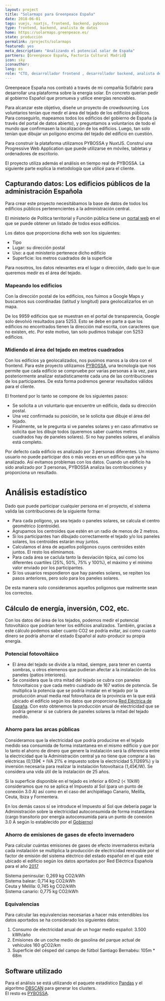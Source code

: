 ```yaml
---
layout: project
title: "Solarmaps para Greenpeace España"
date: 2018-06-01
tags: vuejs, nuxtjs, frontend, backend, pybossa
type: frontend, backend, analista de datos
home: https://solarmaps.greenpeace.es/
state: producción
permalink: /projects/solarmaps
featured: yes
meta_description: "Analizando el potencial solar de España"
partners: [Greenpeace España, Factoría Cultural Madrid]
icon: sky
iconauthor: 
lang: es
role: "CTO, desarrollador frontend , desarrollador backend, analista de datos"
---
```


Greenpeace España nos contrató a través de mi compañía Scifabric para
desarrollar una plataforma sobre la energía solar. En concreto querían pedir al
gobierno Español que promueva y utilice energías renovables.

Para alcanzar este objetivo, diseñe un proyecto de crowdsourcing. Los
voluntarios tenían que medir el área del tejado de los edificios públicos. Para
conseguirlo, mapeamos todos los edificios del gobierno de España (a través del portal de
datos abierto), y preguntamos a voluntarios de todo el mundo que confirmasen la
localización de los edificios. Luego, tan solo tenían que dibujar un polígono
encima del tejado del edificio en cuestión.

Para construir la plataforma utilizamos PYBOSSA y NuxtJS. Construí una Progressive Web
Application que puede utilizarse en móviles, tabletas y ordenadores de
escritorio.

El proyecto utiliza además el análisis en tiempo real de PYBOSSA. La siguiente
parte explica la metodología que utilicé para el cliente.

## Capturando datos: Los edificios públicos de la administración Española

Para crear este proyecto necesitábamos la base de datos de todos los edificios
públicos pertenencientes a la administración central.

El ministerio de Política territorial y Función pública tiene un [portal web](http://transparencia.gob.es/servicios-buscador/buscar.htm?categoria=bienesinmuebles_ind&categoriasPadre=conconvsub&ente=I00000179,EA0008567,E04585801,E00003901,E00003301,E04921301,E04990101,E00003801,E00003601,E04921401,E04921501,E04921601,E04990201,E04921701,E04990301,E00004101,E04990401,E04921801,E04990501,E04921901&lang=es&tipocibi=edificio)
en el que se puede obtener un listado de todos esos edificios.

Los datos que proporciona dicha web son los siguientes:

* Tipo
* Lugar: su dirección postal
* Uso: a qué ministerio pertenece dicho edificio
* Superficie: los metros cuadrados de la superficie

Para nosotros, los datos relevantes era el lugar o dirección, dado que lo que
queremos medir es el área del tejado.

### Mapeando los edificios

Con la dirección postal de los edificios, nos fuimos a Google Maps y buscamos
sus coordinadas (latitud y longitud) para geolocalizarlos en un mapa.

De los 9959 edificios que se muestran en el portal de transparencia, Google solo
devolvió resultados para 5253. Esto se debe en parte a que los edificios no
encontrados tienen la dirección mal escrita, con caracteres que no existen, etc.
Por este motivo, tan solo pudimos trabajar con 5253 edificios.

### Midiendo el área del tejado en metros cuadrados

Con los edificios ya geolocalizados, nos pusimos manos a la obra con el
frontend. Para este proyecto utilizamos [PYBOSSA](https://scifabric.com/howitworks/), una tecnología
que nos permite que cada edificio se compruebe por varias personas a la vez, para
posteriormente analizar estadísticamente cada una de las contribuciones de los
participantes. De esta forma podremos generar resultados válidos para el
cliente.

El frontend por lo tanto se compone de los siguientes pasos:

* Se solicita a un voluntario que encuentre un edificio, dada su dirección
  postal.
* Una vez confirmada su posición, se le solicita que dibuje el área del tejado.
* Finalmente, se le pregunta si ve paneles solares y en caso afirmativo se
  solicita que los dibuje todos (queremos saber cuantos metros cuadrados hay de
  paneles solares). Si no hay paneles solares, el análisis está completo.

Por defecto cada edificio es analizado por 3 personas diferentes. Un mismo
usuario no puede participar dos o más veces en un edificio que ya ha analizado.
Así evitamos problemas con los datos. Cuando un edificio ha sido analizado por 3
personas, PYBOSSA analiza las contribuciones y proporciona un resultado.


# Análisis estadístico

Dado que puede participar cualquier persona en el proyecto, el sistema valida
las contribuciones de la siguiente forma:

* Para cada polígono, ya sea tejado o paneles solares, se calcula el centro geométrico (centroide).
* Agrupamos los centroides que estén en un radio de menos de 2 metros.
* Si los participantes han dibujado correctamente el tejado y/o los paneles
  solares, los centroides estarán muy juntos.
* Calculamos el área de aquellos polígonos cuyos centroides estén juntos. El
  resto los eliminamos.
* Para cada área se caclula tanto la desviación típica, así como los diferentes cuartiles (25%,
  50%, 75% y 100%), el máximo y el mínimo valor enviado por los participantes.
* Si los usuarios respondieron que hay paneles solares, se repiten los pasos
  anteriores, pero solo para los paneles solares.

De esta manera solo consideramos aquellos polígonos que realmente sean los
correctos.

## Cálculo de energía, inversión, CO2, etc.

Con los datos del área de los tejados, podemos medir el potencial fotovoltáico
que podrían tener los edificios analizados. También, gracias a este cálculo
podemos saber cuanto CO2 se podría evitar, así como cuanto dinero se podría
ahorrar el estado Español al auto-producir su propia energía.

### Potencial fotovoltáico

* El área del tejado se divide a la mitad, siempre, para tener en cuenta
  sombras, u otros elemenos que pudieran afectar a la instalación de los paneles
  (patios interiores).
* Se considera que la otra mitad del tejado se cubra con paneles fotovoltaicos y que 
  cada metro cuadrado de 167 watios de potencia. Se multiplica la potencia que se podría 
  instalar en el tejado por la producción anual media real fotovoltaica de la provincia 
  en la que está ubicado el edificio según los datos que proporciona [Red Eléctrica de
  España](https://www.esios.ree.is/is/maps-of-interest/map-of-production-annual-media-photovoltaic). 
  Con esto obtenemos la producción anual de electricidad que se podría generar si se cubriera 
  de paneles solares la mitad del tejado medido.

### Ahorro para las arcas públicas

Consideramos que la electricidad que podría producirse en el tejado medido sea consumida de forma instantanea en el mismo edificio y que por lo tanto el ahorro de dinero que genere la instalación será la diferencia entre la electricidad que la Administración central ya no tiene que comprar a las eléctricas (0,139€ + IVA 21% e impuesto sobre la electricidad 5,11269%) y la inversión necesaria para realizar la instalación fotovoltaica (1,45€/W). Se considera una vida útil de la instalación de 25 años.

Si la superficie disponible en el tejado es inferior a 60m2 (< 10kW) consideramos que no se aplica el Impuesto al Sol (para un punto de conexión 3.0 A) así como en el caso del archipiélago Canario, Melilla, Ceuta, Ibiza y Formentera.

En los demás casos sí se introduce el Impuesto al Sol que debería pagar la Administración sobre la electricidad autoconsumida de forma instantánea (cargo transitorio por energía autoconsumida para un punto de conexión 3.0 A según lo establecido por el [Gobierno](https://www.boe.es/diario_boe/txt.php?id=BOE-A-2016-12464))

### Ahorro de emisiones de gases de efecto invernadero

Para calcular cuántas emisiones de gases de efecto invernaderos evitaría cada instalación se multiplica la producción de electricidad renovable por el factor de emisión del sistema eléctrico del estado español en el que esté ubicado el edificio según los datos aportados por Red Eléctrica Española para el año [2017](http://www.ree.es/es/estadisticas-del-sistema-electrico-espanol/series-estadisticas/series-estadisticas-nacionales)

Sistema peninsular: 0,269 kg CO2/kWh  
Sistema balear: 0,714 kg CO2/kWh  
Ceuta y Melilla: 0,745 kg CO2/kWh  
Sistema canario: 0,775 kg CO2/kWh

### Equivalencias

Para calcular las equivalencias necesarias a hacer más entendibles los datos aportados se ha considerado los siguientes datos:

1.  Consumo de electricidad anual de un hogar medio español: 3.500 kWh/año
2.  Emisiones de un coche medio de gasolina del parque actual de vehículos 160 gCO2/km
3.  Superficie del césped del campo de fútbol Santiago Bernabéu: 105m * 68m

## Software utilizado

Para el análisis se está utilizando el paquete estadístico [Pandas](https://pandas.pydata.org/) y el algoritmo [DBSCAN](https://en.wikipedia.org/wiki/DBSCAN) para generar los clusters.  
El resto es [PYBOSSA](https://scifabric.com).
